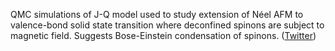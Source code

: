
QMC simulations of J-Q model used to study extension of Néel AFM to valence-bond solid state transition where deconfined spinons are subject to magnetic field. Suggests Bose-Einstein condensation of spinons. ([Twitter](https://twitter.com/JoshuahHeath/status/1169738617746612224))
